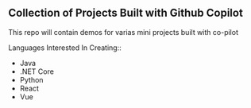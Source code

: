 ## Collection of Projects Built with Github Copilot
This repo will contain demos for varias mini projects built with co-pilot

Languages Interested In Creating::

* Java
* .NET Core
* Python
* React
* Vue